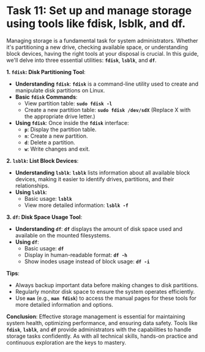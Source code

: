 # Task 11: Set up and manage storage using tools like fdisk, lsblk, and df.

Managing storage is a fundamental task for system administrators. Whether it's partitioning a new drive, checking available space, or understanding block devices, having the right tools at your disposal is crucial. In this guide, we'll delve into three essential utilities: **`fdisk`**, **`lsblk`**, and **`df`**.

**1. `fdisk`: Disk Partitioning Tool**:

- **Understanding `fdisk`**:
**`fdisk`** is a command-line utility used to create and manipulate disk partitions on Linux.
- **Basic `fdisk` Commands**:
    - View partition table: **`sudo fdisk -l`**
    - Create a new partition table: **`sudo fdisk /dev/sdX`** (Replace X with the appropriate drive letter.)
- **Using `fdisk`**:
Once inside the **`fdisk`** interface:
    - **`p`**: Display the partition table.
    - **`n`**: Create a new partition.
    - **`d`**: Delete a partition.
    - **`w`**: Write changes and exit.

**2. `lsblk`: List Block Devices**:

- **Understanding `lsblk`**:
**`lsblk`** lists information about all available block devices, making it easier to identify drives, partitions, and their relationships.
- **Using `lsblk`**:
    - Basic usage: **`lsblk`**
    - View more detailed information: **`lsblk -f`**

**3. `df`: Disk Space Usage Tool**:

- **Understanding `df`**:
**`df`** displays the amount of disk space used and available on the mounted filesystems.
- **Using `df`**:
    - Basic usage: **`df`**
    - Display in human-readable format: **`df -h`**
    - Show inodes usage instead of block usage: **`df -i`**

**Tips**:

- Always backup important data before making changes to disk partitions.
- Regularly monitor disk space to ensure the system operates efficiently.
- Use **`man`** (e.g., **`man fdisk`**) to access the manual pages for these tools for more detailed information and options.

**Conclusion**:
Effective storage management is essential for maintaining system health, optimizing performance, and ensuring data safety. Tools like **`fdisk`**, **`lsblk`**, and **`df`** provide administrators with the capabilities to handle storage tasks confidently. As with all technical skills, hands-on practice and continuous exploration are the keys to mastery.